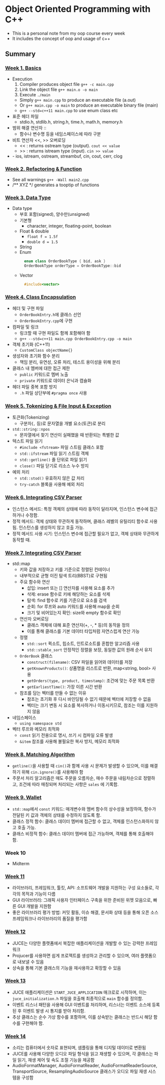 # Object Oriented Programming with C++
- This is a personal note from my oop course every week
- It includes the concept of oop and usage of c++

## Summary
### [Week 1. Basics](w1/note.md)
- Execution
  1. Compiler produces object file `g++ -c main.cpp`
  2. Link the object file `g++ main.o -o main` 
  3. Execute `./main`
  - Simply `g++ main.cpp` to produce an executable file (a.out)
  - Or `g++ main.cpp -o main` to produce an executable binary file (main)
  - `g++ --std=c++11 main.cpp` to use enum class etc
- 표준 헤더 파일
  - stdio.h, stdlib.h, string.h, time.h, math.h, memory.h
- 범위 해결 연산자 ::
  - 함수나 변수명 등을 네임스페이스에 따라 구분
- 비트 연산자 <<, >> 오버로딩
  - << : returns ostream type (output). `cout << value`
  - \>> : returns istream type (input). `cin >> value`
- <iostream>
  - ios, istream, ostream, streambuf, cin, cout, cerr, clog

### [Week 2. Refactoring & Function](w2/note.md)
- See all warnings `g++ -Wall main2.cpp`
- /** XYZ */ generates a tooptip of functions

### [Week 3. Data Type](w3/note.md)
- Data type
  - 부호 포함(signed), 양수만(unsigned)
  - 기본형
    - character, integer, floating-point, boolean
  - Float & double
    - `float f = 1.5f`
    - `double d = 1.5`
  - String
  - Enum
    ```cpp
      enum class OrderBookType { bid, ask }
      OrderBookType orderType = OrderBookType::bid
    ```
  - Vector
    ```cpp
      #include<vector>
    ```

### [Week 4. Class Encapsulation](w4/note.md)
- 헤더 및 구현 파일
  - `OrderBookEntry.h`에 클래스 선언
  - `OrderBookEntry.cpp`에 구현
- 컴파일 및 링크
  - 링크할 때 구현 파일도 함께 포함해야 함
  - `g++ --std=c++11 main.cpp OrderBookEntry.cpp -o main`
- 객체 초기화 (C++11)
  - `CustomClass objectName{}`
- 생성자와 초기화 함수 분리
  - 책임 분리, 유연성, 오류 처리, 테스트 용이성을 위해 분리
- 클래스 내 멤버에 대한 접근 제한
  - `public` 키워드로 멤버 노출
  - `private` 키워드로 데이터 은닉과 캡슐화
- 헤더 파일 중복 포함 방지
  - `.h` 파일 상단부에 `#pragma once` 사용

### [Week 5. Tokenizing & File Input & Exception](w5/note.md)
- 토큰화(Tokenizing)
  - 구분자(`,` 등)로 문자열을 개별 요소(토큰)로 분리
- `std::string::npos`
  - 문자열에서 찾기 연산이 실패했을 때 반환되는 특별한 값
- 텍스트 파일 읽기
  - `#include <fstream>` 파일 스트림 클래스 포함
  - `std::ifstream` 파일 읽기 스트림 객체
  - `std::getline()` 줄 단위로 파일 읽기
  - `close()` 파일 닫기로 리소스 누수 방지
- 예외 처리
  - `std::stod()` 유효하지 않은 값 처리
  - `try-catch` 블록을 사용해 예외 처리

### [Week 6. Integrating CSV Parser](w6/note.md)
- 인스턴스 메서드: 특정 객체의 상태에 따라 동작이 달라지며, 인스턴스 변수에 접근하거나 수정함.
- 정적 메서드: 객체 상태와 무관하게 동작하며, 클래스 레벨의 유틸리티 함수로 사용됨. 인스턴스를 생성하지 않고 호출 가능.
- 정적 메서드 사용 시기: 인스턴스 변수에 접근할 필요가 없고, 객체 상태와 무관하게 동작할 때.

### [Week 7. Integrating CSV Parser](w7/note.md)
- std::map 
  - 키와 값을 저장하고 키를 기준으로 정렬된 컨테이너
  - 내부적으로 균형 이진 탐색 트리(BBST)로 구현됨
  - 주요 함수와 연산
    - 삽입: insert 또는 [] 연산자를 사용해 요소를 추가
    - 삭제: erase 함수로 키에 해당하는 요소를 삭제
    - 탐색: find 함수로 키를 기준으로 요소를 검색
    - 순회: for 루프와 auto 키워드를 사용해 map을 순회
    - 크기 및 비어있는지 확인: size와 empty 함수로 확인
  - 연산자 오버로딩
    - 클래스 객체에 대해 표준 연산자(+, -, * 등)의 동작을 정의
    - 이를 통해 클래스를 기본 데이터 타입처럼 자연스럽게 연산 가능
  - 정렬
    - `std::sort` 퀵소트, 힙소트, 인트로소트를 혼합한 알고리즘 사용
    - `std::stable_sort` 안정적인 정렬을 보장, 동일한 값의 원래 순서 유지
  - `OrderBook` 클래스
    - `construct(filename)`: CSV 파일을 읽어와 데이터를 저장
    - `getKnownProducts()`: 상품명을 리스트로 반환, map<string, bool> 사용
    - `getOrders(type, product, timestamp)`: 조건에 맞는 주문 목록 반환
    - `getEarliestTime()`: 가장 이른 시간 반환
  - 참조를 담는 벡터를 만들 수 없는 이유
    - 참조는 초기화 후 다시 바인딩될 수 없기 때문에 벡터에 저장할 수 없음
    - 벡터는 크기 변동 시 요소를 복사하거나 이동시키므로, 참조는 이를 지원하지 않음
- 네임스페이스
  - `using namespace std`
- 벡터 루프와 메모리 최적화
  - `const` 읽기 전용으로 명시, 쓰기 시 컴파일 오류 발생
  - `&item` 참조를 사용해 불필요한 복사 방지, 메모리 최적화


### [Week 8. Matching Algorithm](w8/note.md)
- `getline()`을 사용할 때 `cin()`과 함께 사용 시 문제가 발생할 수 있으며, 이를 해결하기 위해 `cin.ignore()`를 사용해야 함
- 주문서 처리 알고리즘은 매도 주문을 오름차순, 매수 주문을 내림차순으로 정렬하고, 조건에 따라 매칭되며 처리되는 사항은 `sales` 에 기록함.

### [Week 9. Wallet](w9/note.md)

- `std::map`에서 `const` 키워드: 매개변수와 멤버 함수의 상수성을 보장하여, 함수가 전달된 키 값과 객체의 상태를 수정하지 않도록 함.
- 클래스 정적 함수: 클래스 데이터 멤버에 접근할 수 없고, 객체를 인스턴스화하지 않고 호출 가능.
- 클래스 비정적 함수: 클래스 데이터 멤버에 접근 가능하며, 객체를 통해 호출해야 함.

### Week 10
- Midterm

### [Week 11](w11/note.md)
- 라이브러리, 프레임워크, 툴킷, API: 소프트웨어 개발을 지원하는 구성 요소들로, 각각의 목적과 기능이 다름
- GUI 라이브러리: 그래픽 사용자 인터페이스 구축을 위한 준비된 위젯 모음으로, 빠른 GUI 개발을 지원함
- 좋은 라이브러리 평가 방법: 커밋 활동, 이슈 해결, 문서화 상태 등을 통해 오픈 소스 프레임워크나 라이브러리의 품질을 평가함

### [Week 12](w12/note.md)
- JUCE는 다양한 플랫폼에서 복잡한 애플리케이션을 개발할 수 있는 강력한 프레임워크
- Projucer를 사용하면 쉽게 프로젝트를 생성하고 관리할 수 있으며, 여러 플랫폼으로 내보낼 수 있음
- 상속을 통해 기본 클래스의 기능을 재사용하고 확장할 수 있음

### [Week 13](w13/note.md)
- JUCE 애플리케이션은 `START_JUCE_APPLICATION` 매크로로 시작하며, 이는 `juce_initialization.h` 파일을 호출해 최종적으로 `main` 함수를 정의함.
- 이벤트 리스너 패턴을 사용해 GUI 이벤트를 처리하며, 리스너는 이벤트 소스에 등록된 후 이벤트 발생 시 통지를 받아 처리함.
- 추상 클래스는 순수 가상 함수를 포함하며, 이를 상속받는 클래스는 반드시 해당 함수를 구현해야 함.

### [Week 14](w14/note.md)
- 소리는 컴퓨터에서 숫자로 표현되며, 샘플링을 통해 디지털 데이터로 변환됨
- JUCE를 사용해 다양한 오디오 파일 형식을 읽고 재생할 수 있으며, 각 클래스는 파일 읽기, 재생 제어 및 속도 조절 기능을 제공함
- AudioFormatManager, AudioFormatReader, AudioFormatReaderSource, TransportSource, ResamplingAudioSource 클래스가 오디오 파일 재생 시스템을 구성함
